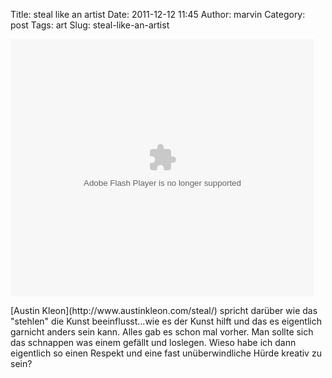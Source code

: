 Title: steal like an artist
Date: 2011-12-12 11:45
Author: marvin
Category: post
Tags: art
Slug: steal-like-an-artist

<p>
<object id="flashObj" width="486" height="412" classid="clsid:d27cdb6e-ae6d-11cf-96b8-444553540000" codebase="http://download.macromedia.com/pub/shockwave/cabs/flash/swflash.cab#version=6,0,40,0">
<param name="flashVars" value="videoId=1178391054001&amp;playerID=57825992001&amp;playerKey=AQ~~,AAAADXaozYk~,BawJ37gnfAnGoMxEdQj_T9APQXRHKyAC&amp;domain=embed&amp;dynamicStreaming=true"></param><param name="base" value="http://admin.brightcove.com"></param><param name="seamlesstabbing" value="false"></param><param name="allowFullScreen" value="true"></param><param name="swLiveConnect" value="true"></param><param name="allowScriptAccess" value="always"></param><param name="src" value="http://c.brightcove.com/services/viewer/federated_f9?isVid=1"></param><param name="flashvars" value="videoId=1178391054001&amp;playerID=57825992001&amp;playerKey=AQ~~,AAAADXaozYk~,BawJ37gnfAnGoMxEdQj_T9APQXRHKyAC&amp;domain=embed&amp;dynamicStreaming=true"></param><param name="allowfullscreen" value="true"></param><param name="swliveconnect" value="true"></param><param name="allowscriptaccess" value="always"></param><param name="pluginspage" value="http://www.macromedia.com/shockwave/download/index.cgi?P1_Prod_Version=ShockwaveFlash"></param>

<embed id="flashObj" width="486" height="412" type="application/x-shockwave-flash" src="http://c.brightcove.com/services/viewer/federated_f9?isVid=1" flashvars="videoId=1178391054001&amp;playerID=57825992001&amp;playerKey=AQ~~,AAAADXaozYk~,BawJ37gnfAnGoMxEdQj_T9APQXRHKyAC&amp;domain=embed&amp;dynamicStreaming=true" base="http://admin.brightcove.com" seamlesstabbing="false" allowfullscreen="true" swliveconnect="true" allowscriptaccess="always" flashvars="videoId=1178391054001&amp;playerID=57825992001&amp;playerKey=AQ~~,AAAADXaozYk~,BawJ37gnfAnGoMxEdQj_T9APQXRHKyAC&amp;domain=embed&amp;dynamicStreaming=true" allowfullscreen="true" swliveconnect="true" allowscriptaccess="always" pluginspage="http://www.macromedia.com/shockwave/download/index.cgi?P1_Prod_Version=ShockwaveFlash">
</embed>
</object>
</p>
[Austin Kleon](http://www.austinkleon.com/steal/) spricht darüber wie
das "stehlen" die Kunst beeinflusst...wie es der Kunst hilft und das es
eigentlich garnicht anders sein kann. Alles gab es schon mal vorher. Man
sollte sich das schnappen was einem gefällt und loslegen. Wieso habe ich
dann eigentlich so einen Respekt und eine fast unüberwindliche Hürde
kreativ zu sein?

